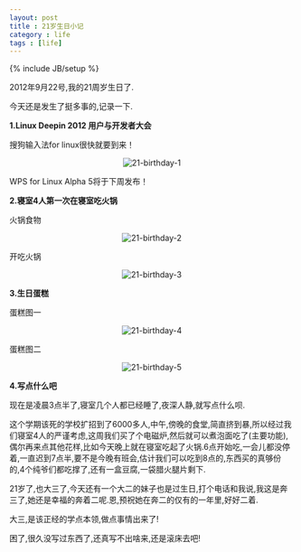 ```yaml
---
layout: post
title : 21岁生日小记
category : life
tags : [life]
---
```

{% include JB/setup %}

2012年9月22号,我的21周岁生日了.
 
今天还是发生了挺多事的,记录一下.
 
**1.Linux Deepin 2012 用户与开发者大会**

搜狗输入法for linux很快就要到来！

<center><img alt="21-birthday-1" src="{{ ASSET_PATH }}hooligan/img/post/21-birthday-1.jpg"/></center>

WPS for Linux Alpha 5将于下周发布！

**2.寝室4人第一次在寝室吃火锅**

火锅食物

<center><img alt="21-birthday-2" src="{{ ASSET_PATH }}hooligan/img/post/21-birthday-2.jpg"/></center>

开吃火锅

<center><img alt="21-birthday-3" src="{{ ASSET_PATH }}hooligan/img/post/21-birthday-3.jpg"/></center>

**3.生日蛋糕**

蛋糕图一

<center><img alt="21-birthday-4" src="{{ ASSET_PATH }}hooligan/img/post/21-birthday-4.jpg"/></center>

蛋糕图二

<center><img alt="21-birthday-5" src="{{ ASSET_PATH }}hooligan/img/post/21-birthday-5.jpg"/></center>

**4.写点什么吧**

现在是凌晨3点半了,寝室几个人都已经睡了,夜深人静,就写点什么呗.
 
这个学期该死的学校扩招到了6000多人,中午,傍晚的食堂,简直挤到暴,所以经过我们寝室4人的严谨考虑,这周我们买了个电磁炉,然后就可以煮泡面吃了(主要功能),偶尔再来点其他花样,比如今天晚上就在寝室吃起了火锅.6点开始吃,一会儿都没停着,一直迟到7点半,要不是今晚有班会,估计我们可以吃到8点的,东西买的真够份的,4个纯爷们都吃撑了,还有一盒豆腐,一袋腊火腿片剩下.
 
21岁了,也大三了,今天还有一个大二的妹子也是过生日,打个电话和我说,我这是奔三了,她还是幸福的奔着二呢.恩,预祝她在奔二的仅有的一年里,好好二着.
 
大三,是该正经的学点本领,做点事情出来了!
 
困了,很久没写过东西了,还真写不出啥来,还是滚床去吧!
